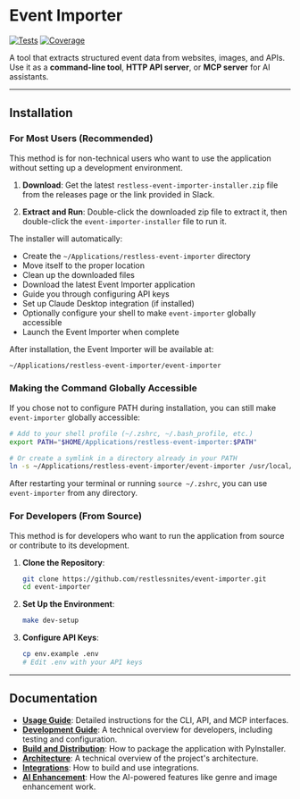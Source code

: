 # Event Importer

[![Tests](https://github.com/restlessnites/event-importer/actions/workflows/tests.yml/badge.svg)](https://github.com/restlessnites/event-importer/actions/workflows/tests.yml)
[![Coverage](https://img.shields.io/badge/coverage-52.6%25-green)](https://github.com/restlessnites/event-importer)

A tool that extracts structured event data from websites, images, and APIs. Use it as a **command-line tool**, **HTTP API server**, or **MCP server** for AI assistants.

---

## Installation

### For Most Users (Recommended)

This method is for non-technical users who want to use the application without setting up a development environment.

1. **Download**: Get the latest `restless-event-importer-installer.zip` file from the releases page or the link provided in Slack.

2. **Extract and Run**: Double-click the downloaded zip file to extract it, then double-click the `event-importer-installer` file to run it.

The installer will automatically:

- Create the `~/Applications/restless-event-importer` directory
- Move itself to the proper location
- Clean up the downloaded files
- Download the latest Event Importer application
- Guide you through configuring API keys
- Set up Claude Desktop integration (if installed)
- Optionally configure your shell to make `event-importer` globally accessible
- Launch the Event Importer when complete

After installation, the Event Importer will be available at:

```bash
~/Applications/restless-event-importer/event-importer
```

### Making the Command Globally Accessible

If you chose not to configure PATH during installation, you can still make `event-importer` globally accessible:

```bash
# Add to your shell profile (~/.zshrc, ~/.bash_profile, etc.)
export PATH="$HOME/Applications/restless-event-importer:$PATH"

# Or create a symlink in a directory already in your PATH
ln -s ~/Applications/restless-event-importer/event-importer /usr/local/bin/event-importer
```

After restarting your terminal or running `source ~/.zshrc`, you can use `event-importer` from any directory.

### For Developers (From Source)

This method is for developers who want to run the application from source or contribute to its development.

1. **Clone the Repository**:
   ```bash
   git clone https://github.com/restlessnites/event-importer.git
   cd event-importer
   ```

2. **Set Up the Environment**:
   ```bash
   make dev-setup
   ```

3. **Configure API Keys**:
   ```bash
   cp env.example .env
   # Edit .env with your API keys
   ```

---

## Documentation

- **[Usage Guide](docs/USAGE.md)**: Detailed instructions for the CLI, API, and MCP interfaces.
- **[Development Guide](docs/DEVELOPMENT.md)**: A technical overview for developers, including testing and configuration.
- **[Build and Distribution](docs/BUILD_PROCESS.md)**: How to package the application with PyInstaller.
- **[Architecture](docs/ARCHITECTURE.md)**: A technical overview of the project's architecture.
- **[Integrations](docs/INTEGRATIONS.md)**: How to build and use integrations.
- **[AI Enhancement](docs/AI_ENHANCEMENT.md)**: How the AI-powered features like genre and image enhancement work.
